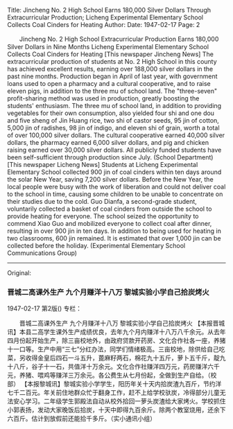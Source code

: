 Title: Jincheng No. 2 High School Earns 180,000 Silver Dollars Through Extracurricular Production; Licheng Experimental Elementary School Collects Coal Cinders for Heating
Author: 
Date: 1947-02-17
Page: 2

　　Jincheng No. 2 High School Extracurricular Production
    Earns 180,000 Silver Dollars in Nine Months
    Licheng Experimental Elementary School Collects Coal Cinders for Heating
    [This newspaper Jincheng News] The extracurricular production of students at No. 2 High School in this county has achieved excellent results, earning over 188,000 silver dollars in the past nine months. Production began in April of last year, with government loans used to open a pharmacy and a cultural cooperative, and to raise eleven pigs, in addition to the three mu of school land. The "three-seven" profit-sharing method was used in production, greatly boosting the students' enthusiasm. The three mu of school land, in addition to providing vegetables for their own consumption, also yielded four shi and one dou and five sheng of Jin Huang rice, two shi of castor seeds, 95 jin of cotton, 5,000 jin of radishes, 98 jin of indigo, and eleven shi of grain, worth a total of over 100,000 silver dollars. The cultural cooperative earned 40,000 silver dollars, the pharmacy earned 6,000 silver dollars, and pig and chicken raising earned over 30,000 silver dollars. All publicly funded students have been self-sufficient through production since July. (School Department)
    [This newspaper Licheng News] Students at Licheng Experimental Elementary School collected 900 jin of coal cinders within ten days around the solar New Year, saving 7,200 silver dollars. Before the New Year, the local people were busy with the work of liberation and could not deliver coal to the school in time, causing some children to be unable to concentrate on their studies due to the cold. Guo Dianfa, a second-grade student, voluntarily collected a basket of coal cinders from outside the school to provide heating for everyone. The school seized the opportunity to commend Xiao Guo and mobilized everyone to collect coal after dinner, resulting in over 900 jin in ten days. In addition to being used for heating in two classrooms, 600 jin remained. It is estimated that over 1,000 jin can be collected before the holiday. (Experimental Elementary School Communications Group)



<hr /> 

Original: 


### 晋城二高课外生产  九个月赚洋十八万  黎城实验小学自己拾炭烤火

1947-02-17
第2版()
专栏：

　　晋城二高课外生产
    九个月赚洋十八万
    黎城实验小学自己拾炭烤火
    【本报晋城讯】本县二高学生课外生产成绩优良，去年九个月内赚洋十八万八千余元。从去年四月份起开始生产，除三亩校地外，由政府贷款开药房、文化合作社各一座，养猪十一口等。生产中用“三七”分红办法，同学们情绪极高。三亩校地，除供给自己吃菜，另收得金皇后四石一斗五升，蓖麻籽两石，棉花九十五斤，萝卜五千斤，靛九十八斤，谷子十一石，共值洋十万余元。文化合作社赚洋四万元，药房赚洋六千元，养猪、喂鸡等赚洋三万余元。各公费生从七月份起，全做到生产自给。（校部）
    【本报黎城讯】黎城实验小学学生，阳历年关十天内拾炭渣九百斤，节约洋七千二百元。年关前住地群众忙于翻身工作，赶不上给学校驮炭，冷得部分儿童无法安心学习。二年级学生郭殿法自动从校外拾回一萝头炭渣给大家烤火。学校抓住小郭表扬，发动大家晚饭后拾炭，十天中即得九百余斤。除两个教室烧用，还余下六百斤。估计到放假前还能拾千多斤。（实小通讯小组）
